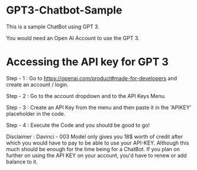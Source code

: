 # GPT3-Chatbot-Sample
This is a sample ChatBot using GPT 3.

You would need an Open AI Account to use the GPT 3.

# Accessing the API key for GPT 3

Step - 1 : Go to https://openai.com/product#made-for-developers and create an account / login.

Step - 2 : Go to the account dropdown and to the API Keys Menu. 

Step - 3 : Create an API Key from the menu and then paste it in the 'APIKEY' placeholder in the code. 

Step - 4 : Execute the Code and you should be good to go!

Disclaimer : Davinci - 003 Model only gives you 18$ worth of credit after which you would have to pay to be able to use your API-KEY. Although this much should be enough for the time being for a ChatBot. If you plan on further on using the API KEY on your account, you'd have to renew or add balance to it.
